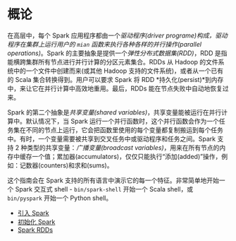 # 概论

在高层中，每个 Spark 应用程序都由一个*驱动程序(driver programe)*构成，驱动程序在集群上运行用户的 `mian` 函数来执行各种各样的*并行操作(parallel operations)*。Spark 的主要抽象是提供一个*弹性分布式数据集(RDD)*，RDD 是指能横跨集群所有节点进行并行计算的分区元素集合。RDDs 从 Hadoop 的文件系统中的一个文件中创建而来(或其他 Hadoop 支持的文件系统)，或者从一个已有的 Scala 集合转换得到。用户可以要求 Spark 将 RDD *持久化(persist)*到内存中，来让它在并行计算中高效地重用。最后，RDDs 能在节点失败中自动地恢复过来。

Spark 的第二个抽象是*共享变量(shared variables)*，共享变量能被运行在并行计算中。默认情况下，当 Spark 运行一个并行函数时，这个并行函数会作为一个任务集在不同的节点上运行，它会把函数里使用的每个变量都复制搬运到每个任务中。有时，一个变量需要被共享到交叉任务中或驱动程序和任务之间。Spark 支持 2 种类型的共享变量：*广播变量(broadcast variables)*，用来在所有节点的内存中缓存一个值；累加器(accumulators)，仅仅只能执行“添加(added)”操作，例如：记数器(counters)和求和(sums)。

这个指南会在 Spark 支持的所有语言中演示它的每一个特征。非常简单地开始一个 Spark 交互式 shell - `bin/spark-shell` 开始一个 Scala shell，或 `bin/pyspark` 开始一个 Python shell。

* [引入 Spark](linking-with-spark.md)
* [初始化 Spark](initializing-spark.md)
* [Spark RDDs](rdds/README.md)